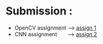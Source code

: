 # Submission :
- OpenCV assignment --> [assign 1](https://github.com/Galacterzz/LS-ML-22b2181-2024-/blob/f54a0694fbf823203f9517f9214defc0fb37259f/Week%203/OpenCV%20Assignment.ipynb)
- CNN assignment &nbsp; &nbsp; &nbsp; --> [assign 2]()
